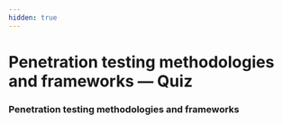 ```yaml
---
hidden: true
---
```


# Penetration testing methodologies and frameworks — Quiz

### Penetration testing methodologies and frameworks
